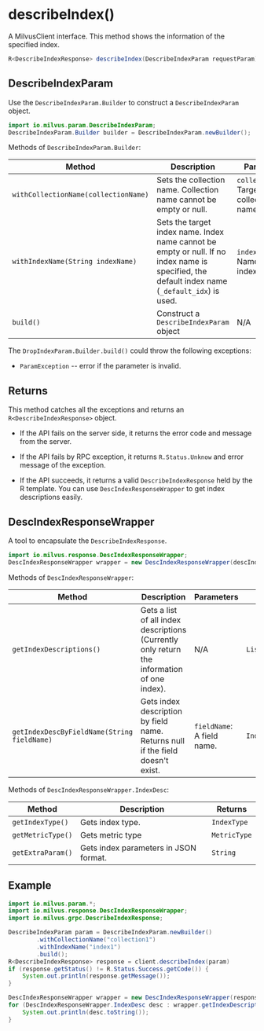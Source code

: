 # describeIndex()

A MilvusClient interface. This method shows the information of the specified index.

```Java
R<DescribeIndexResponse> describeIndex(DescribeIndexParam requestParam);
```

## DescribeIndexParam

Use the `DescribeIndexParam.Builder` to construct a `DescribeIndexParam` object.

```Java
import io.milvus.param.DescribeIndexParam;
DescribeIndexParam.Builder builder = DescribeIndexParam.newBuilder();
```

Methods of `DescribeIndexParam.Builder`:

| Method                               | Description                                                  | Parameters                                |
| ------------------------------------ | ------------------------------------------------------------ | ----------------------------------------- |
| `withCollectionName(collectionName)` | Sets the collection name. Collection name cannot be empty or null. | `collectionName`: Target collection name. |
| `withIndexName(String indexName)`    | Sets the target index name. Index name cannot be empty or null. If no index name is specified, the default index name (`_default_idx`) is used. | `indexName`: Name of the index.           |
| `build()`                            | Construct a `DescribeIndexParam` object                      | N/A                                       |

The `DropIndexParam.Builder.build()` could throw the following exceptions:

- `ParamException` -- error if the parameter is invalid.

## Returns

This method catches all the exceptions and returns an `R<DescribeIndexResponse>` object.

- If the API fails on the server side, it returns the error code and message from the server.

- If the API fails by RPC exception, it returns `R.Status.Unknow` and error message of the exception.

- If the API succeeds, it returns a valid `DescribeIndexResponse` held by the R template. You can use `DescIndexResponseWrapper` to get index descriptions easily.

## DescIndexResponseWrapper

A tool to encapsulate the `DescribeIndexResponse`. 

```Java
import io.milvus.response.DescIndexResponseWrapper;
DescIndexResponseWrapper wrapper = new DescIndexResponseWrapper(descIndexResponse);
```

Methods of `DescIndexResponseWrapper`:

| **Method**                                  | **Description**                                              | **Parameters**             | **Returns**       |
| ------------------------------------------- | ------------------------------------------------------------ | -------------------------- | ----------------- |
| `getIndexDescriptions()`                    | Gets a list of all index descriptions (Currently only return the information of one index). | N/A                        | `List<IndexDesc>` |
| `getIndexDescByFieldName(String fieldName)` | Gets index description by field name. Returns null if the field doesn't exist. | `fieldName`: A field name. | `IndexDesc`       |

Methods of `DescIndexResponseWrapper.IndexDesc`:

| **Method**        | **Description**                       | **Returns**  |
| ----------------- | ------------------------------------- | ------------ |
| `getIndexType()`  | Gets index type.                      | `IndexType`  |
| `getMetricType()` | Gets metric type                      | `MetricType` |
| `getExtraParam()` | Gets index parameters in JSON format. | `String`     |

## Example

```Java
import io.milvus.param.*;
import io.milvus.response.DescIndexResponseWrapper;
import io.milvus.grpc.DescribeIndexResponse;

DescribeIndexParam param = DescribeIndexParam.newBuilder()
        .withCollectionName("collection1")
        .withIndexName("index1")
        .build();
R<DescribeIndexResponse> response = client.describeIndex(param)
if (response.getStatus() != R.Status.Success.getCode()) {
    System.out.println(response.getMessage());
}

DescIndexResponseWrapper wrapper = new DescIndexResponseWrapper(response.getData());
for (DescIndexResponseWrapper.IndexDesc desc : wrapper.getIndexDescriptions()) {
    System.out.println(desc.toString());
}
```
